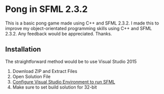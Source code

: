 # Pong in SFML 2.3.2
This is a basic pong game made using C++ and SFML 2.3.2. I made this to improve my object-orientated programming skills using C++ and SFML 2.3.2. Any feedback would be appreciated. Thanks.

## Installation
The straightforward method would be to use Visual Studio 2015 

1. Download ZIP and Extract Files
2. Open Solution File
3. [Configure Visual Studio Environment to run SFML](http://www.sfml-dev.org/tutorials/2.4/start-vc.php)
4. Make sure to set build solution for 32-bit
